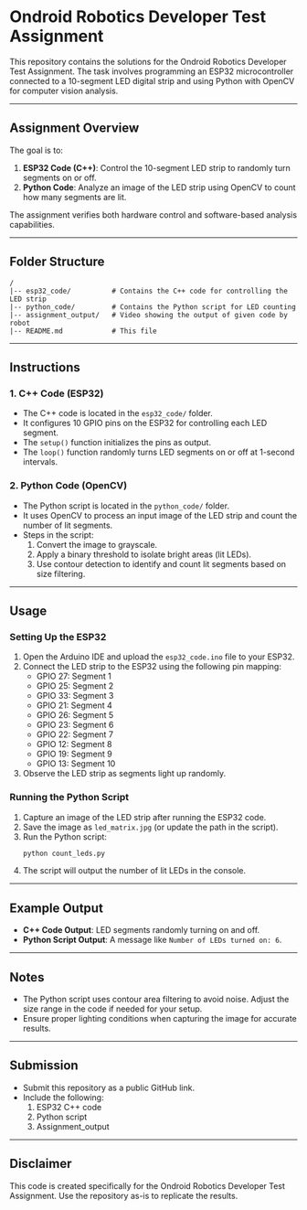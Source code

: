 
# Ondroid Robotics Developer Test Assignment

This repository contains the solutions for the Ondroid Robotics Developer Test Assignment. 
The task involves programming an ESP32 microcontroller connected to a 10-segment LED digital strip 
and using Python with OpenCV for computer vision analysis.

---

## Assignment Overview

The goal is to:
1. **ESP32 Code (C++)**: Control the 10-segment LED strip to randomly turn segments on or off.
2. **Python Code**: Analyze an image of the LED strip using OpenCV to count how many segments are lit.

The assignment verifies both hardware control and software-based analysis capabilities.

---

## Folder Structure

```
/
|-- esp32_code/          # Contains the C++ code for controlling the LED strip
|-- python_code/         # Contains the Python script for LED counting
|-- assignment_output/   # Video showing the output of given code by robot
|-- README.md            # This file
```

---

## Instructions

### 1. C++ Code (ESP32)

- The C++ code is located in the `esp32_code/` folder.
- It configures 10 GPIO pins on the ESP32 for controlling each LED segment.
- The `setup()` function initializes the pins as output.
- The `loop()` function randomly turns LED segments on or off at 1-second intervals.

### 2. Python Code (OpenCV)

- The Python script is located in the `python_code/` folder.
- It uses OpenCV to process an input image of the LED strip and count the number of lit segments.
- Steps in the script:
  1. Convert the image to grayscale.
  2. Apply a binary threshold to isolate bright areas (lit LEDs).
  3. Use contour detection to identify and count lit segments based on size filtering.

---

## Usage

### Setting Up the ESP32
1. Open the Arduino IDE and upload the `esp32_code.ino` file to your ESP32.
2. Connect the LED strip to the ESP32 using the following pin mapping:
   - GPIO 27: Segment 1
   - GPIO 25: Segment 2
   - GPIO 33: Segment 3
   - GPIO 21: Segment 4
   - GPIO 26: Segment 5
   - GPIO 23: Segment 6
   - GPIO 22: Segment 7
   - GPIO 12: Segment 8
   - GPIO 19: Segment 9
   - GPIO 13: Segment 10
3. Observe the LED strip as segments light up randomly.

### Running the Python Script
1. Capture an image of the LED strip after running the ESP32 code.
2. Save the image as `led_matrix.jpg` (or update the path in the script).
3. Run the Python script:
   ```bash
   python count_leds.py
   ```
4. The script will output the number of lit LEDs in the console.

---

## Example Output

- **C++ Code Output**: LED segments randomly turning on and off.
- **Python Script Output**: A message like `Number of LEDs turned on: 6`.

---

## Notes

- The Python script uses contour area filtering to avoid noise. Adjust the size range in the code if needed for your setup.
- Ensure proper lighting conditions when capturing the image for accurate results.

---

## Submission

- Submit this repository as a public GitHub link.
- Include the following:
  1. ESP32 C++ code
  2. Python script
  3. Assignment_output

---

## Disclaimer

This code is created specifically for the Ondroid Robotics Developer Test Assignment. Use the repository as-is to replicate the results.
